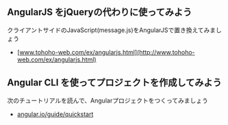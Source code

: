 ## AngularJS をjQueryの代わりに使ってみよう

クライアントサイドのJavaScript(message.js)をAngularJSで置き換えてみましょう

* [www.tohoho-web.com/ex/angularjs.html](http://www.tohoho-web.com/ex/angularjs.html)


## Angular CLI を使ってプロジェクトを作成してみよう

次のチュートリアルを読んで、Angularプロジェクトをつくってみましょう

* [angular.io/guide/quickstart](https://angular.io/guide/quickstart)

